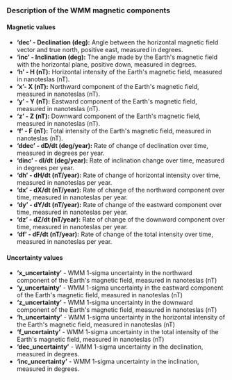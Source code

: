 ### Description of the WMM magnetic components

#### Magnetic values

- **‘dec’ - Declination (deg):** Angle between the horizontal magnetic field vector and true north, positive east, measured in degrees.
- **‘inc’ - Inclination (deg):** The angle made by the Earth's magnetic field with the horizontal plane, positive down, measured in degrees.
- **‘h’ - H (nT):** Horizontal intensity of the Earth's magnetic field, measured in nanoteslas (nT).
- **‘x’- X (nT):** Northward component of the Earth's magnetic field, measured in nanoteslas (nT).
- **‘y’ - Y (nT):** Eastward component of the Earth's magnetic field, measured in nanoteslas (nT).
- **‘z’ - Z (nT):** Downward component of the Earth's magnetic field, measured in nanoteslas (nT).
- **‘f’ - F (nT):** Total intensity of the Earth's magnetic field, measured in nanoteslas (nT).
- **‘ddec’ - dD/dt (deg/year):** Rate of change of declination over time, measured in degrees per year.
- **‘dinc’ - dI/dt (deg/year):** Rate of inclination change over time, measured in degrees per year.
- **‘dh’ - dH/dt (nT/year):** Rate of change of horizontal intensity over time, measured in nanoteslas per year.
- **‘dx’ - dX/dt (nT/year):** Rate of change of the northward component over time, measured in nanoteslas per year.
- **‘dy’ - dY/dt (nT/year):** Rate of change of the eastward component over time, measured in nanoteslas per year.
- **‘dz’ - dZ/dt (nT/year):** Rate of change of the downward component over time, measured in nanoteslas per year.
- **‘df’ - dF/dt (nT/year):** Rate of change of the total intensity over time, measured in nanoteslas per year.


#### Uncertainty values
- **‘x_uncertainty’** - WMM 1-sigma uncertainty in the northward component of the Earth's magnetic field, measured in nanoteslas (nT)
- **‘y_uncertainty’** - WMM 1-sigma uncertainty in the eastward component of the Earth's magnetic field, measured in nanoteslas (nT)
- **‘z_uncertainty’** - WMM 1-sigma uncertainty in the downward component of the Earth's magnetic field, measured in nanoteslas (nT)
- **‘h_uncertainty’** - WMM 1-sigma uncertainty in the horizontal intensity of the Earth's magnetic field, measured in nanoteslas (nT)
- **‘f_uncertainty’** - WMM 1-sigma uncertainty in the total intensity of the Earth's magnetic field, measured in nanoteslas (nT)
- **‘dec_uncertainty’** - WMM 1-sigma uncertainty in the declination, measured in degrees.
- **‘inc_uncertainty’** - WMM 1-sigma uncertainty in the inclination, measured in degrees.

